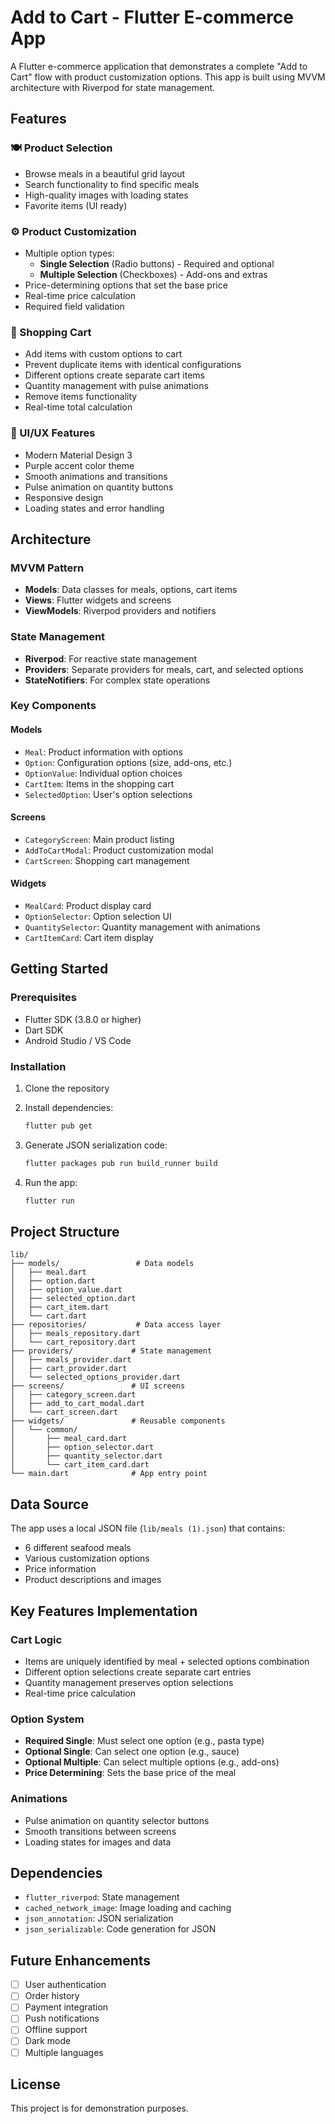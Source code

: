 # Add to Cart - Flutter E-commerce App

A Flutter e-commerce application that demonstrates a complete "Add to Cart" flow with product customization options. This app is built using MVVM architecture with Riverpod for state management.

## Features

### 🍽️ Product Selection
- Browse meals in a beautiful grid layout
- Search functionality to find specific meals
- High-quality images with loading states
- Favorite items (UI ready)

### ⚙️ Product Customization
- Multiple option types:
  - **Single Selection** (Radio buttons) - Required and optional
  - **Multiple Selection** (Checkboxes) - Add-ons and extras
- Price-determining options that set the base price
- Real-time price calculation
- Required field validation

### 🛒 Shopping Cart
- Add items with custom options to cart
- Prevent duplicate items with identical configurations
- Different options create separate cart items
- Quantity management with pulse animations
- Remove items functionality
- Real-time total calculation

### 🎨 UI/UX Features
- Modern Material Design 3
- Purple accent color theme
- Smooth animations and transitions
- Pulse animation on quantity buttons
- Responsive design
- Loading states and error handling

## Architecture

### MVVM Pattern
- **Models**: Data classes for meals, options, cart items
- **Views**: Flutter widgets and screens
- **ViewModels**: Riverpod providers and notifiers

### State Management
- **Riverpod**: For reactive state management
- **Providers**: Separate providers for meals, cart, and selected options
- **StateNotifiers**: For complex state operations

### Key Components

#### Models
- `Meal`: Product information with options
- `Option`: Configuration options (size, add-ons, etc.)
- `OptionValue`: Individual option choices
- `CartItem`: Items in the shopping cart
- `SelectedOption`: User's option selections

#### Screens
- `CategoryScreen`: Main product listing
- `AddToCartModal`: Product customization modal
- `CartScreen`: Shopping cart management

#### Widgets
- `MealCard`: Product display card
- `OptionSelector`: Option selection UI
- `QuantitySelector`: Quantity management with animations
- `CartItemCard`: Cart item display

## Getting Started

### Prerequisites
- Flutter SDK (3.8.0 or higher)
- Dart SDK
- Android Studio / VS Code

### Installation

1. Clone the repository
2. Install dependencies:
   ```bash
   flutter pub get
   ```

3. Generate JSON serialization code:
   ```bash
   flutter packages pub run build_runner build
   ```

4. Run the app:
   ```bash
   flutter run
   ```

## Project Structure

```
lib/
├── models/                 # Data models
│   ├── meal.dart
│   ├── option.dart
│   ├── option_value.dart
│   ├── selected_option.dart
│   ├── cart_item.dart
│   └── cart.dart
├── repositories/           # Data access layer
│   ├── meals_repository.dart
│   └── cart_repository.dart
├── providers/             # State management
│   ├── meals_provider.dart
│   ├── cart_provider.dart
│   └── selected_options_provider.dart
├── screens/               # UI screens
│   ├── category_screen.dart
│   ├── add_to_cart_modal.dart
│   └── cart_screen.dart
├── widgets/               # Reusable components
│   └── common/
│       ├── meal_card.dart
│       ├── option_selector.dart
│       ├── quantity_selector.dart
│       └── cart_item_card.dart
└── main.dart              # App entry point
```

## Data Source

The app uses a local JSON file (`lib/meals (1).json`) that contains:
- 6 different seafood meals
- Various customization options
- Price information
- Product descriptions and images

## Key Features Implementation

### Cart Logic
- Items are uniquely identified by meal + selected options combination
- Different option selections create separate cart entries
- Quantity management preserves option selections
- Real-time price calculation

### Option System
- **Required Single**: Must select one option (e.g., pasta type)
- **Optional Single**: Can select one option (e.g., sauce)
- **Optional Multiple**: Can select multiple options (e.g., add-ons)
- **Price Determining**: Sets the base price of the meal

### Animations
- Pulse animation on quantity selector buttons
- Smooth transitions between screens
- Loading states for images and data

## Dependencies

- `flutter_riverpod`: State management
- `cached_network_image`: Image loading and caching
- `json_annotation`: JSON serialization
- `json_serializable`: Code generation for JSON

## Future Enhancements

- [ ] User authentication
- [ ] Order history
- [ ] Payment integration
- [ ] Push notifications
- [ ] Offline support
- [ ] Dark mode
- [ ] Multiple languages

## License

This project is for demonstration purposes.